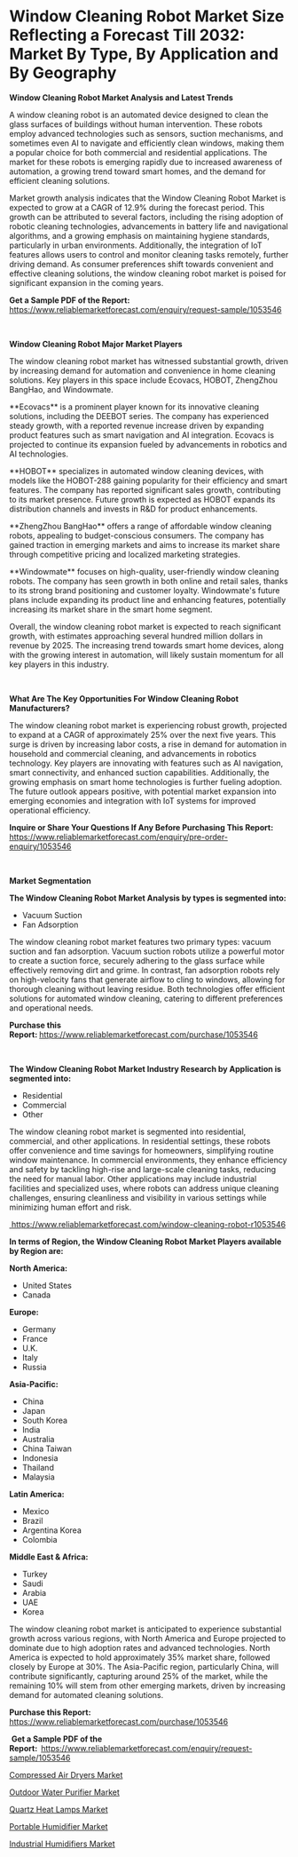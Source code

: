 <p><h1>Window Cleaning Robot Market Size Reflecting a Forecast Till 2032: Market By Type, By Application and By Geography</h1></p><p><strong>Window Cleaning Robot Market Analysis and Latest Trends</strong></p>
<p><p>A window cleaning robot is an automated device designed to clean the glass surfaces of buildings without human intervention. These robots employ advanced technologies such as sensors, suction mechanisms, and sometimes even AI to navigate and efficiently clean windows, making them a popular choice for both commercial and residential applications. The market for these robots is emerging rapidly due to increased awareness of automation, a growing trend toward smart homes, and the demand for efficient cleaning solutions.</p><p>Market growth analysis indicates that the Window Cleaning Robot Market is expected to grow at a CAGR of 12.9% during the forecast period. This growth can be attributed to several factors, including the rising adoption of robotic cleaning technologies, advancements in battery life and navigational algorithms, and a growing emphasis on maintaining hygiene standards, particularly in urban environments. Additionally, the integration of IoT features allows users to control and monitor cleaning tasks remotely, further driving demand. As consumer preferences shift towards convenient and effective cleaning solutions, the window cleaning robot market is poised for significant expansion in the coming years.</p></p>
<p><strong>Get a Sample PDF of the Report:&nbsp;</strong> <a href="https://www.reliablemarketforecast.com/enquiry/request-sample/1053546?utm_campaign=1130&utm_medium=2&utm_source=Github&utm_content=ia&utm_term=08042025&utm_id=window-cleaning-robot">https://www.reliablemarketforecast.com/enquiry/request-sample/1053546</a></p>
<p>&nbsp;</p>
<p><strong>Window Cleaning Robot Major Market Players</strong></p>
<p><p>The window cleaning robot market has witnessed substantial growth, driven by increasing demand for automation and convenience in home cleaning solutions. Key players in this space include Ecovacs, HOBOT, ZhengZhou BangHao, and Windowmate.</p><p>**Ecovacs** is a prominent player known for its innovative cleaning solutions, including the DEEBOT series. The company has experienced steady growth, with a reported revenue increase driven by expanding product features such as smart navigation and AI integration. Ecovacs is projected to continue its expansion fueled by advancements in robotics and AI technologies.</p><p>**HOBOT** specializes in automated window cleaning devices, with models like the HOBOT-288 gaining popularity for their efficiency and smart features. The company has reported significant sales growth, contributing to its market presence. Future growth is expected as HOBOT expands its distribution channels and invests in R&D for product enhancements.</p><p>**ZhengZhou BangHao** offers a range of affordable window cleaning robots, appealing to budget-conscious consumers. The company has gained traction in emerging markets and aims to increase its market share through competitive pricing and localized marketing strategies.</p><p>**Windowmate** focuses on high-quality, user-friendly window cleaning robots. The company has seen growth in both online and retail sales, thanks to its strong brand positioning and customer loyalty. Windowmate's future plans include expanding its product line and enhancing features, potentially increasing its market share in the smart home segment.</p><p>Overall, the window cleaning robot market is expected to reach significant growth, with estimates approaching several hundred million dollars in revenue by 2025. The increasing trend towards smart home devices, along with the growing interest in automation, will likely sustain momentum for all key players in this industry.</p></p>
<p>&nbsp;</p>
<p><strong>What Are The Key Opportunities For Window Cleaning Robot Manufacturers?</strong></p>
<p><p>The window cleaning robot market is experiencing robust growth, projected to expand at a CAGR of approximately 25% over the next five years. This surge is driven by increasing labor costs, a rise in demand for automation in household and commercial cleaning, and advancements in robotics technology. Key players are innovating with features such as AI navigation, smart connectivity, and enhanced suction capabilities. Additionally, the growing emphasis on smart home technologies is further fueling adoption. The future outlook appears positive, with potential market expansion into emerging economies and integration with IoT systems for improved operational efficiency.</p></p>
<p><strong>Inquire or Share Your Questions If Any Before Purchasing This Report:</strong> <a href="https://www.reliablemarketforecast.com/enquiry/pre-order-enquiry/1053546?utm_campaign=1130&utm_medium=2&utm_source=Github&utm_content=ia&utm_term=08042025&utm_id=window-cleaning-robot">https://www.reliablemarketforecast.com/enquiry/pre-order-enquiry/1053546</a></p>
<p>&nbsp;</p>
<p><strong>Market Segmentation</strong></p>
<p><strong>The Window Cleaning Robot Market Analysis by types is segmented into:</strong></p>
<p><ul><li>Vacuum Suction</li><li>Fan Adsorption</li></ul></p>
<p><p>The window cleaning robot market features two primary types: vacuum suction and fan adsorption. Vacuum suction robots utilize a powerful motor to create a suction force, securely adhering to the glass surface while effectively removing dirt and grime. In contrast, fan adsorption robots rely on high-velocity fans that generate airflow to cling to windows, allowing for thorough cleaning without leaving residue. Both technologies offer efficient solutions for automated window cleaning, catering to different preferences and operational needs.</p></p>
<p><strong>Purchase this Report:&nbsp;</strong><a href="https://www.reliablemarketforecast.com/purchase/1053546?utm_campaign=1130&utm_medium=2&utm_source=Github&utm_content=ia&utm_term=08042025&utm_id=window-cleaning-robot">https://www.reliablemarketforecast.com/purchase/1053546</a></p>
<p>&nbsp;</p>
<p><strong>The Window Cleaning Robot Market Industry Research by Application is segmented into:</strong></p>
<p><ul><li>Residential</li><li>Commercial</li><li>Other</li></ul></p>
<p><p>The window cleaning robot market is segmented into residential, commercial, and other applications. In residential settings, these robots offer convenience and time savings for homeowners, simplifying routine window maintenance. In commercial environments, they enhance efficiency and safety by tackling high-rise and large-scale cleaning tasks, reducing the need for manual labor. Other applications may include industrial facilities and specialized uses, where robots can address unique cleaning challenges, ensuring cleanliness and visibility in various settings while minimizing human effort and risk.</p></p>
<p><a href="https://www.reliablemarketforecast.com/window-cleaning-robot-r1053546?utm_campaign=1130&utm_medium=2&utm_source=Github&utm_content=ia&utm_term=08042025&utm_id=window-cleaning-robot">&nbsp;https://www.reliablemarketforecast.com/window-cleaning-robot-r1053546</a></p>
<p><strong>In terms of Region, the Window Cleaning Robot Market Players available by Region are:</strong></p>
<p>
    <p> <strong> North America: </strong>
        <ul>
            <li>United States</li>
            <li>Canada</li>
        </ul>
        </p> 
    <p> <strong> Europe: </strong>
        <ul>
            <li>Germany</li>
            <li>France</li>
            <li>U.K.</li>
            <li>Italy</li>
            <li>Russia</li>
        </ul>
        </p> 
    <p> <strong> Asia-Pacific: </strong>
        <ul>
            <li>China</li>
            <li>Japan</li>
            <li>South Korea</li>
            <li>India</li>
            <li>Australia</li>
            <li>China Taiwan</li>
            <li>Indonesia</li>
            <li>Thailand</li>
            <li>Malaysia</li>
        </ul>
        </p> 
    <p> <strong> Latin America: </strong>
        <ul>
            <li>Mexico</li>
            <li>Brazil</li>
            <li>Argentina Korea</li>
            <li>Colombia</li>
        </ul>
        </p> 
    <p> <strong> Middle East & Africa: </strong>
        <ul>
            <li>Turkey</li>
            <li>Saudi</li>
            <li>Arabia</li>
            <li>UAE</li>
            <li>Korea</li>
        </ul>
    </p>
    </p>
<p><p>The window cleaning robot market is anticipated to experience substantial growth across various regions, with North America and Europe projected to dominate due to high adoption rates and advanced technologies. North America is expected to hold approximately 35% market share, followed closely by Europe at 30%. The Asia-Pacific region, particularly China, will contribute significantly, capturing around 25% of the market, while the remaining 10% will stem from other emerging markets, driven by increasing demand for automated cleaning solutions.</p></p>
<p><strong>Purchase this Report: </strong><a href="https://www.reliablemarketforecast.com/purchase/1053546?utm_campaign=1130&utm_medium=2&utm_source=Github&utm_content=ia&utm_term=08042025&utm_id=window-cleaning-robot">https://www.reliablemarketforecast.com/purchase/1053546</a></p>
<p>&nbsp;<strong>Get a Sample PDF of the Report:&nbsp;&nbsp;</strong><a href="https://www.reliablemarketforecast.com/enquiry/request-sample/1053546?utm_campaign=1130&utm_medium=2&utm_source=Github&utm_content=ia&utm_term=08042025&utm_id=window-cleaning-robot">https://www.reliablemarketforecast.com/enquiry/request-sample/1053546</a></p>
<p><strong></strong></p>
<p><p><a href="https://github.com/geresalgieaz/Market-Research-Report-List-1/blob/main/compressed-air-dryers-market.md?utm_campaign=1130&utm_medium=2&utm_source=Github&utm_content=ia&utm_term=08042025&utm_id=window-cleaning-robot">Compressed Air Dryers Market</a></p><p><a href="https://github.com/sibellanikmn/Market-Research-Report-List-1/blob/main/outdoor-water-purifier-market.md?utm_campaign=1130&utm_medium=2&utm_source=Github&utm_content=ia&utm_term=08042025&utm_id=window-cleaning-robot">Outdoor Water Purifier Market</a></p><p><a href="https://github.com/dickstoscopg/Market-Research-Report-List-1/blob/main/quartz-heat-lamps-market.md?utm_campaign=1130&utm_medium=2&utm_source=Github&utm_content=ia&utm_term=08042025&utm_id=window-cleaning-robot">Quartz Heat Lamps Market</a></p><p><a href="https://github.com/ceranamaduvq/Market-Research-Report-List-1/blob/main/portable-humidifier-market.md?utm_campaign=1130&utm_medium=2&utm_source=Github&utm_content=ia&utm_term=08042025&utm_id=window-cleaning-robot">Portable Humidifier Market</a></p><p><a href="https://github.com/heeildannas/Market-Research-Report-List-1/blob/main/industrial-humidifiers-market.md?utm_campaign=1130&utm_medium=2&utm_source=Github&utm_content=ia&utm_term=08042025&utm_id=window-cleaning-robot">Industrial Humidifiers Market</a></p></p>
